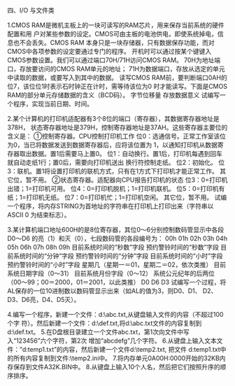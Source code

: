
四、I/O 与文件类 

1.CMOS RAM是微机主板上的一块可读写的RAM芯片，用来保存当前系统的硬件配置和用 户对某些参数的设定。CMOS可由主板的电池供电，即使系统掉电，信息也不会丢失。CMOS RAM 本身只是一块存储器，只有数据保存功能，而对CMOS中各项参数的设定要通过专门的程序。 开机时可以通过按某个键键入CMOS参数设置。我们可以通过端口70H/71H访问CMOS RAM。 70H为地址端口，存放要访问的CMOS RAM单元的地址； 71H为数据端口，存放从选定的单元中读取的数据，或要写入到其中的数据。 读写CMOS RAM前，要判断端口0AH的位7，该位位1时表示石时钟正在计时，需等待该位为0 时才能读写。下面是CMOS RAM的部分单元存储数据的含义（BCD码）。 字节位移量 存放数据意义
试编写一个程序，实现当前日期、时间。 

2.某个计算机的打印机适配器有3个8位的端口（寄存器），其数据寄存器地址是378H， 状态寄存器地址是379H，控制寄存器地址是37AH。这些寄存器主要位的含义是： ①控制寄存器。CPU控制打印机工作 位0：选通信号。正常工作室该位为0，当已将数据发送到数据寄存器后，应将该位置为 1，以通知打印机从数据寄存器取出数据。置1后需要马上置0。 位1：自动换行。置1后，打印机每遇到回车就自动走纸1行；置0后，需要向打印机送出 换行符控制走纸。 位2：初始化。 位3：联机。置1将设置打印机的联机方式，只有在1方式下打印机才能正常工作。 其它位，暂不用。 ②状态寄存器。适配器向CPU报告打印机的状态 位3：0=打印机出错；1=打印机可用。 位4：0=打印机脱机；1=打印机联机。 位5：0=打印机有纸；1=打印机无纸。 位7：0=打印机忙；1=打印机空闲。 其它位，暂不用。 试编一个程序，将内存STRING为首地址的字符串在打印机上打印出来（字符串以ASCII 0 为结束标志）。


3.某计算机端口地址600H的是8位寄存器，其位0～6分别控制数码管显示中各段D0～D6 的亮（1）和灭（0），七段数码管的各段编号为：
00h 01h 02h 03h 04h 05h 06h 07h 08h 09h
目前系统时间的“秒数”字段 预约警铃时间的“秒数”字段 目前系统时间的“分钟”字段 预约警铃时间的“分钟”字段 目前系统时间的“小时”字段 预约警铃时间的“小时”字段 星期几（星期一＝01，星期二＝02，依次类推） 目前系统日期字段（0～31） 目前系统月份字段（0～12） 系统公元纪年的后两位（00～99；00＝2000，01＝2001，以此类推）
D0
D6
D3 试编写一个过程，将AL保存的一位10进制数以数码管显示出来（如AL的值为3，则D0、D1、 D2、D3、D6亮，D4、D5灭）。 

4.编写一个程序，新建一个文件：d:\abc.txt,从键盘输入文件的内容（不超过100个字 符）。然后新建一个文件：d:\def.txt,将d:\abc.txt文件的内容复制到d:\def.txt。 5.在D盘根目录建立一个文件abc.txt，第1次向文件中写入“123456”六个字符，第2次 增加“abcdefg”几个字符。 6.从键盘上输入文本文件：”d:temp1.txt”的内容，然后新建一个文件d:\temp2.txt, 把文件 d:temp1.txt中的所有内容复制到文件:\temp2.ini中。 7.将内存单元0A00H:0000开始的32KB内存保存到文件A32K.BIN中。 8.从键盘上输入10个人名，然后把它们按照升序的顺序排序。